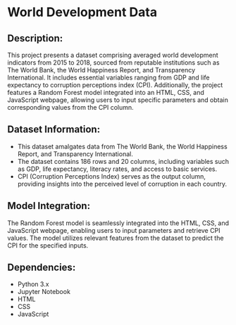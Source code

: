 # World Development Data


## Description:
This project presents a dataset comprising averaged world development indicators from 2015 to 2018, sourced from reputable institutions such as The World Bank, the World Happiness Report, and Transparency International. It includes essential variables ranging from GDP and life expectancy to corruption perceptions index (CPI). Additionally, the project features a Random Forest model integrated into an HTML, CSS, and JavaScript webpage, allowing users to input specific parameters and obtain corresponding values from the CPI column.

## Dataset Information:
- This dataset amalgates data from The World Bank, the World Happiness Report, and Transparency International.
- The dataset contains 186 rows and 20 columns, including variables such as GDP, life expectancy, literacy rates, and access to basic services.
-  CPI (Corruption Perceptions Index) serves as the output column, providing insights into the perceived level of corruption in each country.

## Model Integration:
The Random Forest model is seamlessly integrated into the HTML, CSS, and JavaScript webpage, enabling users to input parameters and retrieve CPI values. The model utilizes relevant features from the dataset to predict the CPI for the specified inputs.

## Dependencies:
- Python 3.x
- Jupyter Notebook
- HTML
- CSS
- JavaScript
